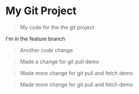 # My Git Project

> My code for the the git project

I'm in the feature branch

> Another code change

 >Made a change for git pull demo
  
 >Made more change for git pull and fetch demo

>Made more change for git pull and fetch demo